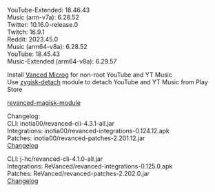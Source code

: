 YouTube-Extended: 18.46.43  
Music (arm-v7a): 6.28.52  
Twitter: 10.16.0-release.0  
Twitch: 16.9.1  
Reddit: 2023.45.0  
Music (arm64-v8a): 6.28.52  
YouTube: 18.45.43  
Music-Extended (arm64-v8a): 6.29.57  

Install [Vanced Microg](https://github.com/TeamVanced/VancedMicroG/releases) for non-root YouTube and YT Music  
Use [zygisk-detach](https://github.com/j-hc/zygisk-detach) module to detach YouTube and YT Music from Play Store  

[revanced-magisk-module](https://github.com/j-hc/revanced-magisk-module)  

Changelog:  
CLI: inotia00/revanced-cli-4.3.1-all.jar  
Integrations: inotia00/revanced-integrations-0.124.12.apk  
Patches: inotia00/revanced-patches-2.201.12.jar  
[Changelog](https://github.com/inotia00/revanced-patches/releases/tag/v2.201.12)

CLI: j-hc/revanced-cli-4.1.0-all.jar  
Integrations: ReVanced/revanced-integrations-0.125.0.apk  
Patches: ReVanced/revanced-patches-2.202.0.jar  
[Changelog](https://github.com/ReVanced/revanced-patches/releases/tag/v2.202.0)  
